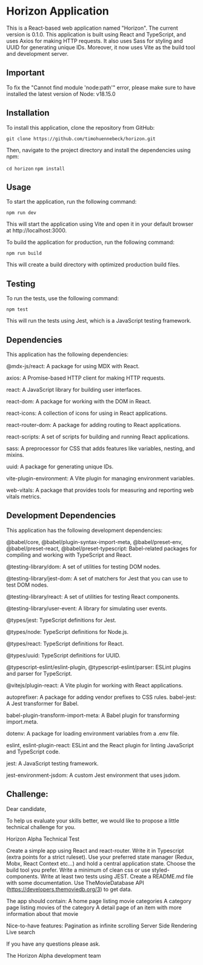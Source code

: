 # Horizon Application
This is a React-based web application named "Horizon". The current version is 0.1.0. This application is built using React and TypeScript, and uses Axios for making HTTP requests. It also uses Sass for styling and UUID for generating unique IDs. Moreover, it now uses Vite as the build tool and development server.

## Important

To fix the "Cannot find module 'node:path'" error, please make sure to have installed the latest version of Node: v18.15.0



<!-- README is not up to date -->
## Installation
To install this application, clone the repository from GitHub:

`git clone https://github.com/timohuennebeck/horizon.git`

Then, navigate to the project directory and install the dependencies using npm:

`cd horizon`
`npm install`


## Usage
To start the application, run the following command:

`npm run dev`

This will start the application using Vite and open it in your default browser at http://localhost:3000.

To build the application for production, run the following command:

`npm run build`

This will create a build directory with optimized production build files.

<!-- What is vite / what does it do, and why did you choose to use vite? -->

## Testing
To run the tests, use the following command:

`npm test`

This will run the tests using Jest, which is a JavaScript testing framework.


## Dependencies
This application has the following dependencies:

@mdx-js/react: A package for using MDX with React.

axios: A Promise-based HTTP client for making HTTP requests.

react: A JavaScript library for building user interfaces.

react-dom: A package for working with the DOM in React.

react-icons: A collection of icons for using in React applications.

react-router-dom: A package for adding routing to React applications.

react-scripts: A set of scripts for building and running React applications.

sass: A preprocessor for CSS that adds features like variables, nesting, and mixins.

uuid: A package for generating unique IDs.

vite-plugin-environment: A Vite plugin for managing environment variables.

web-vitals: A package that provides tools for measuring and reporting web vitals metrics.


## Development Dependencies

This application has the following development dependencies:

@babel/core, @babel/plugin-syntax-import-meta, @babel/preset-env, @babel/preset-react, @babel/preset-typescript: Babel-related packages for compiling and working with TypeScript and React.

@testing-library/dom: A set of utilities for testing DOM nodes.

@testing-library/jest-dom: A set of matchers for Jest that you can use to test DOM nodes.

@testing-library/react: A set of utilities for testing React components.

@testing-library/user-event: A library for simulating user events.

@types/jest: TypeScript definitions for Jest.

@types/node: TypeScript definitions for Node.js.

@types/react: TypeScript definitions for React.

@types/uuid: TypeScript definitions for UUID.

@typescript-eslint/eslint-plugin, @typescript-eslint/parser: ESLint plugins and parser for TypeScript.

@vitejs/plugin-react: A Vite plugin for working with React applications.

autoprefixer: A package for adding vendor prefixes to CSS rules.
babel-jest: A Jest transformer for Babel.

babel-plugin-transform-import-meta: A Babel plugin for transforming import.meta.

dotenv: A package for loading environment variables from a .env file.

eslint, eslint-plugin-react: ESLint and the React plugin for linting JavaScript and TypeScript code.

jest: A JavaScript testing framework.

jest-environment-jsdom: A custom Jest environment that uses jsdom.







## Challenge:

Dear candidate,

To help us evaluate your skills better, we would like to propose a little technical challenge for you.

Horizon Alpha Technical Test

Create a simple app using React and react-router.
Write it in Typescript (extra points for a strict ruleset).
Use your preferred state manager (Redux, Mobx, React Context etc…) and hold a central application state.
Choose the build tool you prefer.
Write a minimum of clean css or use styled-components.
Write at least two tests using JEST.
Create a README.md file with some documentation.
Use TheMovieDatabase API (https://developers.themoviedb.org/3) to get data.

The app should contain:
A home page listing movie categories
A category page listing movies of the category
A detail page of an item with more information about that movie

Nice-to-have features:
Pagination as infinite scrolling
Server Side Rendering
Live search

If you have any questions please ask.

The Horizon Alpha development team